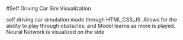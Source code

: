 #Self Driving Car Sim Visualization

self driving car simulation made through HTML,CSS,JS. Allows for the ability to play through obstacles, and 
Model learns as more is played. Neural Network is visualized on the side
